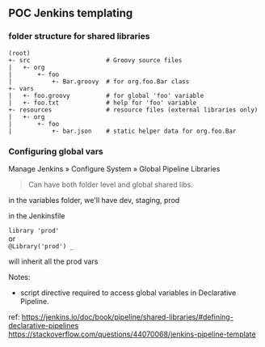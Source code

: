 ## POC Jenkins templating

### folder structure for shared libraries

```
(root)
+- src                     # Groovy source files
|   +- org
|       +- foo
|           +- Bar.groovy  # for org.foo.Bar class
+- vars
|   +- foo.groovy          # for global 'foo' variable
|   +- foo.txt             # help for 'foo' variable
+- resources               # resource files (external libraries only)
|   +- org
|       +- foo
|           +- bar.json    # static helper data for org.foo.Bar
```

### Configuring global vars
Manage Jenkins » Configure System » Global Pipeline Libraries

> Can have both folder level and global shared libs.

in the variables folder, we'll have dev, staging, prod

in the Jenkinsfile

` library 'prod' `  
or  
`@Library('prod') _`
> 

will inherit all the prod vars


Notes:

- script directive required to access global variables in Declarative Pipeline.

ref: 
https://jenkins.io/doc/book/pipeline/shared-libraries/#defining-declarative-pipelines
https://stackoverflow.com/questions/44070068/jenkins-pipeline-template
